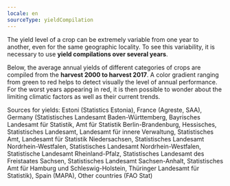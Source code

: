 ```yaml
---
locale: en
sourceType: yieldCompilation
---
```


The yield level of a crop can be extremely variable from one year to another,
even for the same geographic locality. To see this variability, it is necessary
to use **yield compilations over several years**.

Below, the average annual yields of different categories of crops are compiled
from the **harvest 2000 to harvest 2017**. A color gradient ranging from green to
red helps to detect visually the level of annual performance. For the worst
years appearing in red, it is then possible to wonder about the limiting
climatic factors as well as their current trends.

Sources for yields:
Estoni (Statistics Estonia), 
France (Agreste, SAA), 
Germany (Statistisches Landesamt Baden-Württemberg, Bayrisches Landesamt für Statistik, Amt für Statistik Berlin-Brandenburg, Hessisches, Statistisches Landesamt, Landesamt für innere Verwaltung, Statistisches Amt, Landesamt für Statistik Niedersachsen, Statistisches Landesamt Nordrhein-Westfalen, Statistisches Landesamt Nordrhein-Westfalen, Statistische Landesamt Rheinland-Pfalz, Statistisches Landesamt des Freistaates Sachsen, Statistisches Landesamt Sachsen-Anhalt, Statistisches Amt für Hamburg und Schleswig-Holstein, Thüringer Landesamt für Statistik),
Spain (MAPA), 
Other countries (FAO Stat)
